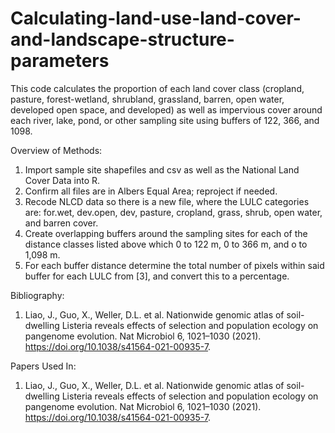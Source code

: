 # Calculating-land-use-land-cover-and-landscape-structure-parameters

This code calculates the proportion of each land cover class (cropland, pasture, forest-wetland, shrubland, grassland, barren, open water, developed open space, and developed) as well as impervious cover around each river, lake, pond, or other sampling site using buffers of 122, 366, and 1098.  

Overview of Methods:
1. Import sample site shapefiles and csv as well as the National Land Cover Data into R.
1. Confirm all files are in Albers Equal Area; reproject if needed. 
1. Recode NLCD data so there is a new file, where the LULC categories are: for.wet, dev.open, dev, pasture, cropland, grass, shrub, open water, and barren cover.
1. Create overlapping buffers around the sampling sites for each of the distance classes listed above which 0 to 122 m, 0 to 366 m, and o to 1,098 m.
1. For each buffer distance determine the total number of pixels within said buffer for each LULC from [3], and convert this to a percentage.

Bibliography:
1. Liao, J., Guo, X., Weller, D.L. et al. Nationwide genomic atlas of soil-dwelling Listeria reveals effects of selection and population ecology on pangenome evolution. Nat Microbiol 6, 1021–1030 (2021). https://doi.org/10.1038/s41564-021-00935-7.

Papers Used In:
1. Liao, J., Guo, X., Weller, D.L. et al. Nationwide genomic atlas of soil-dwelling Listeria reveals effects of selection and population ecology on pangenome evolution. Nat Microbiol 6, 1021–1030 (2021). https://doi.org/10.1038/s41564-021-00935-7.

